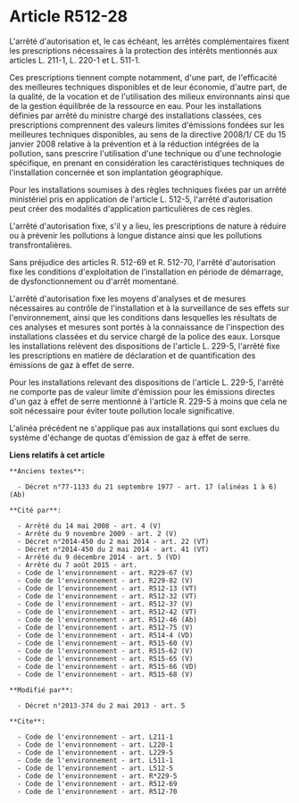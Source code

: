 # Article R512-28

L'arrêté d'autorisation et, le cas échéant, les arrêtés complémentaires fixent les prescriptions nécessaires à la protection
des intérêts mentionnés aux articles L. 211-1, L. 220-1 et L. 511-1. 

Ces prescriptions tiennent compte notamment, d'une part, de l'efficacité des meilleures techniques disponibles et de leur
économie, d'autre part, de la qualité, de la vocation et de l'utilisation des milieux environnants ainsi que de la gestion
équilibrée de la ressource en eau. Pour les installations définies par arrêté du ministre chargé des installations classées,
ces prescriptions comprennent des valeurs limites d'émissions fondées sur les meilleures techniques disponibles, au sens de
la directive 2008/1/ CE du 15 janvier 2008 relative à la prévention et à la réduction intégrées de la pollution, sans
prescrire l'utilisation d'une technique ou d'une technologie spécifique, en prenant en considération les caractéristiques
techniques de l'installation concernée et son implantation géographique. 

Pour les installations soumises à des règles techniques fixées par un arrêté ministériel pris en application de l'article L.
512-5, l'arrêté d'autorisation peut créer des modalités d'application particulières de ces règles. 

L'arrêté d'autorisation fixe, s'il y a lieu, les prescriptions de nature à réduire ou à prévenir les pollutions à longue
distance ainsi que les pollutions transfrontalières. 

Sans préjudice des articles R. 512-69 et R. 512-70, l'arrêté d'autorisation fixe les conditions d'exploitation de
l'installation en période de démarrage, de dysfonctionnement ou d'arrêt momentané. 

L'arrêté d'autorisation fixe les moyens d'analyses et de mesures nécessaires au contrôle de l'installation et à la
surveillance de ses effets sur l'environnement, ainsi que les conditions dans lesquelles les résultats de ces analyses et
mesures sont portés à la connaissance de l'inspection des installations classées et du service chargé de la police des eaux.
Lorsque les installations relèvent des dispositions de l'article L. 229-5, l'arrêté fixe les prescriptions en matière de
déclaration et de quantification des émissions de gaz à effet de serre. 

Pour les installations relevant des dispositions de l'article L. 229-5, l'arrêté ne comporte pas de valeur limite d'émission
pour les émissions directes d'un gaz à effet de serre mentionné à l'article R. 229-5 à moins que cela ne soit nécessaire pour
éviter toute pollution locale significative. 

L'alinéa précédent ne s'applique pas aux installations qui sont exclues du système d'échange de quotas d'émission de gaz à
effet de serre.

**Liens relatifs à cet article**

	**Anciens textes**:

	  - Décret n°77-1133 du 21 septembre 1977 - art. 17 (alinéas 1 à 6) (Ab)

	**Cité par**:

	  - Arrêté du 14 mai 2008 - art. 4 (V)
	  - Arrêté du 9 novembre 2009 - art. 2 (V)
	  - Décret n°2014-450 du 2 mai 2014 - art. 22 (VT)
	  - Décret n°2014-450 du 2 mai 2014 - art. 41 (VT)
	  - Arrêté du 9 décembre 2014 - art. 5 (VD)
	  - Arrêté du 7 août 2015 - art.
	  - Code de l'environnement - art. R229-67 (V)
	  - Code de l'environnement - art. R229-82 (V)
	  - Code de l'environnement - art. R512-13 (VT)
	  - Code de l'environnement - art. R512-32 (VT)
	  - Code de l'environnement - art. R512-37 (V)
	  - Code de l'environnement - art. R512-42 (VT)
	  - Code de l'environnement - art. R512-46 (Ab)
	  - Code de l'environnement - art. R512-75 (V)
	  - Code de l'environnement - art. R514-4 (VD)
	  - Code de l'environnement - art. R515-60 (V)
	  - Code de l'environnement - art. R515-62 (V)
	  - Code de l'environnement - art. R515-65 (V)
	  - Code de l'environnement - art. R515-66 (VD)
	  - Code de l'environnement - art. R515-68 (V)

	**Modifié par**:

	  - Décret n°2013-374 du 2 mai 2013 - art. 5

	**Cite**:

	  - Code de l'environnement - art. L211-1
	  - Code de l'environnement - art. L220-1
	  - Code de l'environnement - art. L229-5
	  - Code de l'environnement - art. L511-1
	  - Code de l'environnement - art. L512-5
	  - Code de l'environnement - art. R*229-5
	  - Code de l'environnement - art. R512-69
	  - Code de l'environnement - art. R512-70
